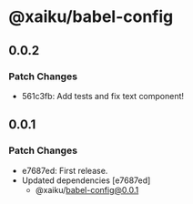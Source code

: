 # @xaiku/babel-config

## 0.0.2

### Patch Changes

- 561c3fb: Add tests and fix text component!

## 0.0.1

### Patch Changes

- e7687ed: First release.
- Updated dependencies [e7687ed]
  - @xaiku/babel-config@0.0.1
